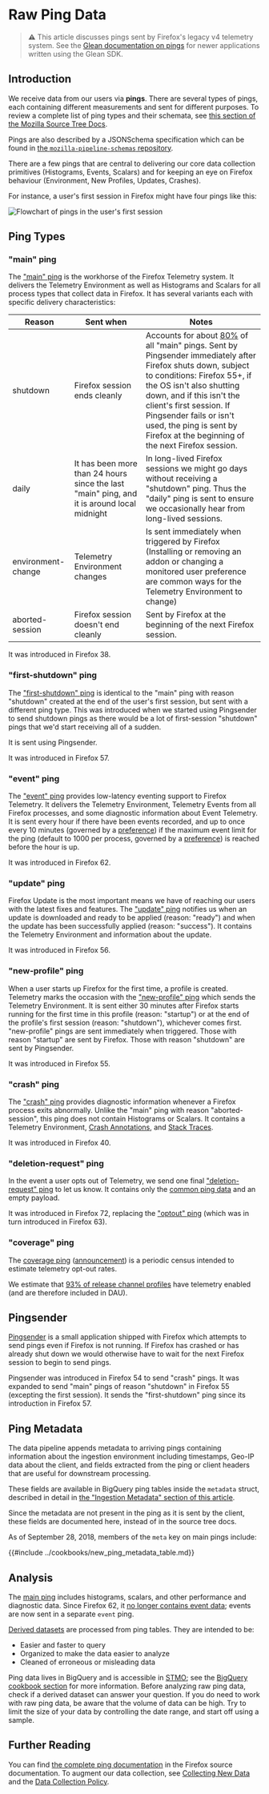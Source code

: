 # Raw Ping Data

> **⚠** This article discusses pings sent by Firefox's legacy v4 telemetry system.
> See the [Glean documentation on pings](https://mozilla.github.io/glean/book/user/pings/index.html) for newer applications written using the Glean SDK.

<!-- toc -->

## Introduction

We receive data from our users via **pings**.
There are several types of pings,
each containing different measurements and sent for different purposes.
To review a complete list of ping types and their schemata, see
[this section of the Mozilla Source Tree Docs][sourcedocs].

Pings are also described by a JSONSchema specification which can be found in [the `mozilla-pipeline-schemas` repository][jschemas].

There are a few pings that are central to delivering our core data collection
primitives (Histograms, Events, Scalars) and for keeping an eye on Firefox
behaviour (Environment, New Profiles, Updates, Crashes).

For instance, a user's first session in Firefox might have four pings like this:

![Flowchart of pings in the user's first session](/datasets/images/first_session_pings.png)

## Ping Types

### "main" ping

The ["main" ping][main_ping] is the workhorse of the Firefox Telemetry system.
It delivers the Telemetry Environment as well as Histograms and Scalars for all
process types that collect data in Firefox. It has several variants each with
specific delivery characteristics:

| Reason             | Sent when                                                                                  | Notes                                                                                                                                                                                                                                                                                                                                                   |
| ------------------ | ------------------------------------------------------------------------------------------ | ------------------------------------------------------------------------------------------------------------------------------------------------------------------------------------------------------------------------------------------------------------------------------------------------------------------------------------------------------- |
| shutdown           | Firefox session ends cleanly                                                               | Accounts for about [80%][main_reasons] of all "main" pings. Sent by Pingsender immediately after Firefox shuts down, subject to conditions: Firefox 55+, if the OS isn't also shutting down, and if this isn't the client's first session. If Pingsender fails or isn't used, the ping is sent by Firefox at the beginning of the next Firefox session. |
| daily              | It has been more than 24 hours since the last "main" ping, and it is around local midnight | In long-lived Firefox sessions we might go days without receiving a "shutdown" ping. Thus the "daily" ping is sent to ensure we occasionally hear from long-lived sessions.                                                                                                                                                                             |
| environment-change | Telemetry Environment changes                                                              | Is sent immediately when triggered by Firefox (Installing or removing an addon or changing a monitored user preference are common ways for the Telemetry Environment to change)                                                                                                                                                                         |
| aborted-session    | Firefox session doesn't end cleanly                                                        | Sent by Firefox at the beginning of the next Firefox session.                                                                                                                                                                                                                                                                                           |

It was introduced in Firefox 38.

### "first-shutdown" ping

The ["first-shutdown" ping][first_shutdown_ping] is identical to the "main"
ping with reason "shutdown" created at the end of the user's first session,
but sent with a different ping type. This was introduced when we started
using Pingsender to send shutdown pings as there would be a lot of
first-session "shutdown" pings that we'd start receiving all of a sudden.

It is sent using Pingsender.

It was introduced in Firefox 57.

### "event" ping

The ["event" ping][event_ping] provides low-latency eventing support to Firefox
Telemetry. It delivers the Telemetry Environment, Telemetry Events from all
Firefox processes, and some diagnostic information about Event Telemetry. It is
sent every hour if there have been events recorded, and up to once every 10
minutes (governed by a [preference][preferences]) if the maximum event limit
for the ping (default to 1000 per process, governed by a
[preference][preferences]) is reached before the hour is up.

It was introduced in Firefox 62.

### "update" ping

Firefox Update is the most important means we have of reaching our users with
the latest fixes and features. The ["update" ping][update_ping] notifies us
when an update is downloaded and ready to be applied (reason: "ready") and when
the update has been successfully applied (reason: "success"). It contains the
Telemetry Environment and information about the update.

It was introduced in Firefox 56.

### "new-profile" ping

When a user starts up Firefox for the first time, a profile is created.
Telemetry marks the occasion with the ["new-profile" ping][new_profile_ping]
which sends the Telemetry Environment. It is sent either 30 minutes after Firefox
starts running for the first time in this profile (reason: "startup") or at the
end of the profile's first session (reason: "shutdown"), whichever comes first.
"new-profile" pings are sent immediately when triggered. Those with reason
"startup" are sent by Firefox. Those with reason "shutdown" are sent by
Pingsender.

It was introduced in Firefox 55.

### "crash" ping

The ["crash" ping][crash_ping] provides diagnostic information whenever a
Firefox process exits abnormally. Unlike the "main" ping with reason
"aborted-session", this ping does not contain Histograms or Scalars. It
contains a Telemetry Environment, [Crash Annotations][crash_annotations], and
[Stack Traces][stack_traces].

It was introduced in Firefox 40.

### "deletion-request" ping

In the event a user opts out of Telemetry, we send one final
["deletion-request" ping][deletion_request_ping] to let us know. It contains
only the [common ping data][common_ping_data] and an empty payload.

It was introduced in Firefox 72, replacing the ["optout" ping][optout_ping]
(which was in turn introduced in Firefox 63).

### "coverage" ping

The [coverage ping][coverage_ping] ([announcement](https://blog.mozilla.org/data/2018/08/20/effectively-measuring-search-in-firefox/))
is a periodic census intended to estimate telemetry opt-out rates.

We estimate that [93% of release channel
profiles](https://metrics.mozilla.com/~rharter/reports/coverage/index.html)
have telemetry enabled (and are therefore included in DAU).

## Pingsender

[Pingsender][pingsender] is a small application shipped with Firefox which
attempts to send pings even if Firefox is not running. If Firefox has crashed or has already shut
down we would otherwise have to wait for the next Firefox session to begin to
send pings.

Pingsender was introduced in Firefox 54 to send "crash" pings. It was expanded
to send "main" pings of reason "shutdown" in Firefox 55 (excepting the first
session). It sends the "first-shutdown" ping since its introduction in Firefox 57.

## Ping Metadata

The data pipeline appends metadata to arriving pings containing
information about the ingestion environment including timestamps,
Geo-IP data about the client,
and fields extracted from the ping or client headers that are useful for downstream processing.

These fields are available in BigQuery ping tables inside the `metadata` struct, described in detail
in [the "Ingestion Metadata" section of this article](../cookbooks/new_ping.md).

Since the metadata are not present in the ping as it is sent by the client,
these fields are documented here, instead of in the source tree docs.

As of September 28, 2018, members of the `meta` key on main pings include:

<!-- table generated via `scripts/new_ping_metadata_table.py > src/cookbooks/new_ping_metadata_table.md` -->

{{#include ../cookbooks/new_ping_metadata_table.md}}

## Analysis

The [main ping][main_ping] includes histograms, scalars, and other performance and diagnostic data.
Since Firefox 62, it [no longer contains event data](https://bugzilla.mozilla.org/show_bug.cgi?id=1460595); events are now sent in a separate `event` ping.

[Derived datasets](./derived.md) are processed from ping tables. They are intended to be:

- Easier and faster to query
- Organized to make the data easier to analyze
- Cleaned of erroneous or misleading data

Ping data lives in BigQuery and is accessible in [STMO][stmo];
see the [BigQuery cookbook section](../cookbooks/bigquery.md) for more information.
Before analyzing raw ping data,
check if a derived dataset can answer your question.
If you do need to work with raw ping data, be aware that the volume of data can be high.
Try to limit the size of your data by controlling the date range, and start off using a sample.

## Further Reading

You can find [the complete ping documentation][sourcedocs] in the Firefox source documentation.
To augment our data collection, see [Collecting New Data][addprobe] and the
[Data Collection Policy][datacollection].

[sourcedocs]: https://firefox-source-docs.mozilla.org/toolkit/components/telemetry/telemetry/data/index.html
[jschemas]: https://github.com/mozilla-services/mozilla-pipeline-schemas/tree/master/schemas/telemetry
[main_ping]: https://firefox-source-docs.mozilla.org/toolkit/components/telemetry/telemetry/data/main-ping.html
[first_shutdown_ping]: https://firefox-source-docs.mozilla.org/toolkit/components/telemetry/telemetry/data/first-shutdown-ping.html
[event_ping]: https://firefox-source-docs.mozilla.org/toolkit/components/telemetry/telemetry/data/event-ping.html
[update_ping]: https://firefox-source-docs.mozilla.org/toolkit/components/telemetry/telemetry/data/update-ping.html
[new_profile_ping]: https://firefox-source-docs.mozilla.org/toolkit/components/telemetry/telemetry/data/new-profile-ping.html
[crash_ping]: https://firefox-source-docs.mozilla.org/toolkit/components/telemetry/telemetry/data/crash-ping.html
[deletion_request_ping]: https://firefox-source-docs.mozilla.org/toolkit/components/telemetry/data/deletion-request-ping.html
[optout_ping]: https://firefox-source-docs.mozilla.org/toolkit/components/telemetry/obsolete/optout-ping.html
[crash_annotations]: https://searchfox.org/mozilla-central/source/toolkit/crashreporter/CrashAnnotations.yaml
[common_ping_data]: https://firefox-source-docs.mozilla.org/toolkit/components/telemetry/telemetry/data/common-ping.html
[main_reasons]: https://sql.telemetry.mozilla.org/queries/3434
[stack_traces]: https://firefox-source-docs.mozilla.org/toolkit/components/telemetry/telemetry/data/crash-ping.html#stack-traces
[preferences]: https://firefox-source-docs.mozilla.org/toolkit/components/telemetry/telemetry/internals/preferences.html
[stmo]: https://sql.telemetry.mozilla.org/
[dataset]: https://mozilla.github.io/python_moztelemetry/api.html#module-moztelemetry.dataset
[addprobe]: https://developer.mozilla.org/en-US/docs/Mozilla/Performance/Adding_a_new_Telemetry_probe
[datacollection]: https://wiki.mozilla.org/Firefox/Data_Collection
[pingsender]: https://firefox-source-docs.mozilla.org/toolkit/components/telemetry/telemetry/internals/pingsender.html
[coverage_ping]: https://firefox-source-docs.mozilla.org/toolkit/components/telemetry/telemetry/data/coverage-ping.html
